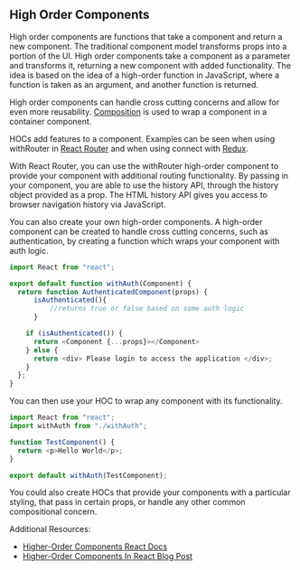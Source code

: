 ## High Order Components

High order components are functions that take a component and return a new component. The traditional component model transforms props into a portion of the UI. High order components take a component as a parameter and transforms it, returning a new component with added functionality. The idea is based on the idea of a high-order function in JavaScript, where a function is taken as an argument, and another function is returned.

High order components can handle cross cutting concerns and allow for even more reusability. [Composition](https://reactjs.org/docs/composition-vs-inheritance.html) is used to wrap a component in a container component.

HOCs add features to a component. Examples can be seen when using withRouter in [React Router](../02-react-fundamentals/routing.md) and when using connect with [Redux](../07-redux).

With React Router, you can use the withRouter high-order component to provide your component with additional routing functionality. By passing in your component, you are able to use the history API, through the history object provided as a prop. The HTML history API gives you access to browser navigation history via JavaScript.

You can also create your own high-order components. A high-order component can be created to handle cross cutting concerns, such as authentication, by creating a function which wraps your component with auth logic.

```javascript
import React from "react";

export default function withAuth(Component) {
  return function AuthenticatedComponent(props) {
      isAuthenticated(){
          //returns true or false based on some auth logic
      }

    if (isAuthenticated()) {
      return <Component {...props}></Component>
    } else {
      return <div> Please login to access the application </div>;
    }
  };
}
```

You can then use your HOC to wrap any component with its functionality.

```javascript
import React from "react";
import withAuth from "./withAuth";

function TestComponent() {
  return <p>Hello World</p>;
}

export default withAuth(TestComponent);
```

You could also create HOCs that provide your components with a particular styling, that pass in certain props, or handle any other common compositional concern.

Additional Resources:

- [Higher-Order Components React Docs](https://reactjs.org/docs/higher-order-components.html)
- [Higher-Order Components In React Blog Post](https://www.smashingmagazine.com/2020/06/higher-order-components-react/)
